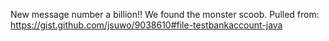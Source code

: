 New message number a billion!! We found the monster scoob. Pulled from: https://gist.github.com/jsuwo/9038610#file-testbankaccount-java
